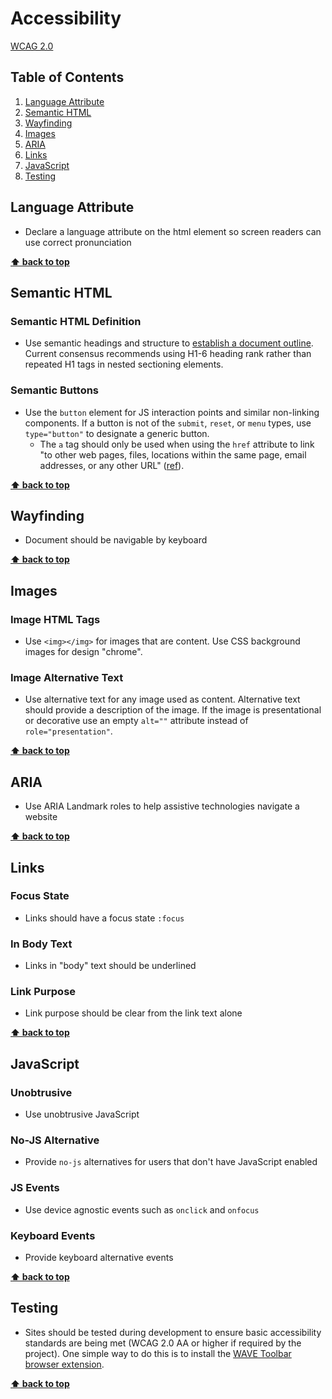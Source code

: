 # Accessibility

[WCAG 2.0](https://www.w3.org/TR/WCAG20/)

## Table of Contents
  1. [Language Attribute](#language-attribute)
  2. [Semantic HTML](#semantic-html)
  3. [Wayfinding](#wayfinding)
  4. [Images](#images)
  5. [ARIA](#aria)
  6. [Links](#links)
  7. [JavaScript](#javascript)
  8. [Testing](#testing)

## Language Attribute

  - Declare a language attribute on the html element so screen readers can use correct pronunciation

**[⬆ back to top](#table-of-contents)**

## Semantic HTML

### Semantic HTML Definition

  - Use semantic headings and structure to [establish a document outline](https://developer.mozilla.org/en-US/docs/Web/Guide/HTML/Using_HTML_sections_and_outlines). Current consensus recommends using H1-6 heading rank rather than repeated H1 tags in nested sectioning elements.

### Semantic Buttons

  - Use the `button` element for JS interaction points and similar non-linking components. If a button is not of the `submit`, `reset`, or `menu` types, use `type="button"` to designate a generic button.
    - The `a` tag should only be used when using the `href` attribute to link "to other web pages, files, locations within the same page, email addresses, or any other URL" ([ref](https://developer.mozilla.org/en-US/docs/Web/HTML/Element/a)).

**[⬆ back to top](#table-of-contents)**

## Wayfinding

  - Document should be navigable by keyboard

**[⬆ back to top](#table-of-contents)**

## Images

### Image HTML Tags

- Use `<img></img>` for images that are content. Use CSS background images for design "chrome".

### Image Alternative Text

  - Use alternative text for any image used as content. Alternative text should provide a description of the image. If the image is presentational or decorative use an empty `alt=""` attribute instead of `role="presentation"`.

**[⬆ back to top](#table-of-contents)**

## ARIA

  - Use ARIA Landmark roles to help assistive technologies navigate a website

**[⬆ back to top](#table-of-contents)**

## Links

### Focus State

  - Links should have a focus state `:focus`

### In Body Text

  - Links in "body" text should be underlined

### Link Purpose

  - Link purpose should be clear from the link text alone

**[⬆ back to top](#table-of-contents)**

## JavaScript

### Unobtrusive

  - Use unobtrusive JavaScript

### No-JS Alternative

  - Provide `no-js` alternatives for users that don't have JavaScript enabled

### JS Events

  - Use device agnostic events such as `onclick` and `onfocus`

### Keyboard Events

  - Provide keyboard alternative events

**[⬆ back to top](#table-of-contents)**

## Testing

  - Sites should be tested during development to ensure basic accessibility standards are being met (WCAG 2.0 AA or higher if required by the project). One simple way to do this is to install the [WAVE Toolbar browser extension](http://wave.webaim.org/extension/).

**[⬆ back to top](#table-of-contents)**
